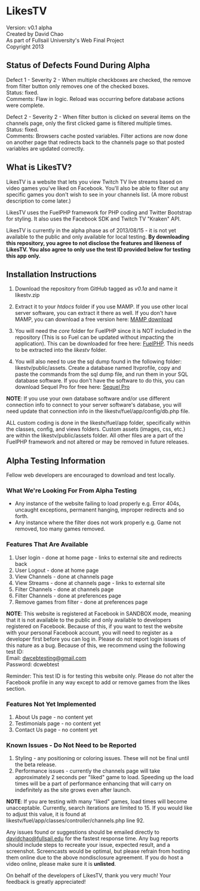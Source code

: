 # LikesTV
Version: v0.1 alpha  
Created by David Chao  
As part of Fullsail University's Web Final Project  
Copyright 2013

## Status of Defects Found During Alpha
Defect 1 - Severity 2 - When multiple checkboxes are checked, the remove from filter button only removes one of the checked boxes.  
Status: fixed.  
Comments: Flaw in logic. Reload was occurring before database actions were complete.

Defect 2 - Severity 2 - When filter button is clicked on several items on the channels page, only the first clicked game is filtered multiple times.  
Status: fixed.  
Comments: Browsers cache posted variables. Filter actions are now done on another page that redirects back to the channels page so that posted variables are updated correctly.

## What is LikesTV?

LikesTV is a website that lets you view Twitch TV live streams based on video games you've liked on Facebook. You'll also be able to filter out any specific games you don't wish to see in your channels list. (A more robust description to come later.)

LikesTV uses the FuelPHP framework for PHP coding and Twitter Bootstrap for styling. It also uses the Facebook SDK and Twitch TV "Kraken" API.

LikesTV is currently in the alpha phase as of 2013/08/15 - it is not yet available to the public and only available for local testing. **By downloading this repository, you agree to not disclose the features and likeness of LikesTV. You also agree to only use the test ID provided below for testing this app only.**

## Installation Instructions

1. Download the repository from GitHub tagged as *v0.1a* and name it likestv.zip

2. Extract it to your *htdocs* folder if you use MAMP. If you use other local server software, you can extract it there as well. If you don't have MAMP, you can download a free version here: [MAMP download](http://www.mamp.info/en/downloads/)

3. You will need the *core* folder for FuelPHP since it is NOT included in the repository (This is so Fuel can be updated without impacting the application). This can be downloaded for free here: [FuelPHP](http://fuelphp.com/). This needs to be extracted into the *likestv* folder. 

4. You will also need to use the sql dump found in the following folder: likestv/public/assets. Create a database named ltvprofile, copy and paste the commands from the sql dump file, and run them in your SQL database software. If you don't have the software to do this, you can download Sequel Pro for free here: [Sequel Pro](http://www.sequelpro.com/download)

**NOTE**: If you use your own database software and/or use different connection info to connect to your server software's database, you will need update that connection info in the likestv/fuel/app/config/db.php file.

ALL custom coding is done in the likestv/fuel/app folder, specifically within the classes, config, and views folders. Custom assets (images, css, etc.) are within the likestv/public/assets folder. All other files are a part of the FuelPHP framework and not altered or may be removed in future releases.

## Alpha Testing Information
Fellow web developers are encouraged to download and test locally.

### What We're Looking For From Alpha Testing
- Any instance of the website failing to load properly e.g. Error 404s, uncaught exceptions, permanent hanging, improper redirects and so forth. 
- Any instance where the filter does not work properly e.g. Game not removed, too many games removed.  

### Features That Are Available
1. User login - done at home page - links to external site and redirects back
2. User Logout - done at home page
3. View Channels - done at channels page
4. View Streams - done at channels page - links to external site
4. Filter Channels - done at channels page
5. Filter Channels - done at preferences page
6. Remove games from filter - done at preferences page

**NOTE**: This website is registered at Facebook in SANDBOX mode, meaning that it is not available to the public and only available to developers registered on Facebook. Because of this, if you want to test the website with your personal Facebook account, you will need to register as a developer first before you can log in. Please do not report login issues of this nature as a bug. Because of this, we recommend using the following test ID:  
Email: dwcebtesting@gmail.com  
Password: dcwebtest

Reminder: This test ID is for testing this website only. Please do not alter the Facebook profile in any way except to add or remove games from the likes section.

### Features Not Yet Implemented
1. About Us page - no content yet
2. Testimonials page - no content yet
3. Contact Us page - no content yet

### Known Issues - Do Not Need to be Reported
1. Styling - any positioning or coloring issues. These will not be final until the beta release.
2. Performance issues - currently the channels page will take approximately 2 seconds per "liked" game to load. Speeding up the load times will be a part of performance enhancing that will carry on indefinitely as the site grows even after launch.

**NOTE**: If you are testing with many "liked" games, load times will become unacceptable. Currently, search iterations are limited to 15. If you would like to adjust this value, it is found at likestv/fuel/app/classes/controller/channels.php line 92. 

Any issues found or suggestions should be emailed directly to davidchao@fullsail.edu for the fastest response time. Any bug reports should include steps to recreate your issue, expected result, and a screenshot. Screencasts would be optimal, but please refrain from hosting them online due to the above nondisclosure agreement. If you do host a video online, please make sure it is **unlisted**.

On behalf of the developers of LikesTV, thank you very much! Your feedback is greatly appreciated!



